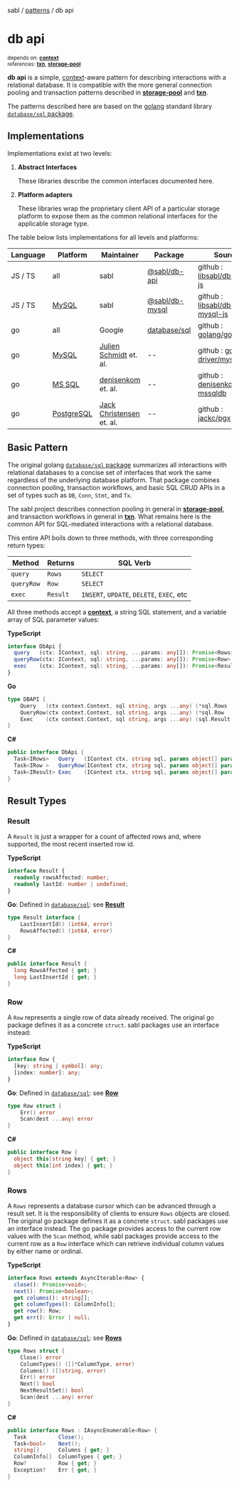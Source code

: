 sabl / [patterns](../README.md#patterns) / db api

# db api
 
<small>depends on: [**context**](./context.md)</small><br>
<small>references: [**txn**](./txn.md), [**storage-pool**](./storage-pool.md)</small>
 
**db api** is a simple, [context](./context.md)-aware pattern for describing interactions with a relational database. It is compatible with the more general connection pooling and transaction patterns described in [**storage-pool**](./storage-pool.md) and [**txn**](./txn.md).

The patterns described here are based on the [golang](https://go.dev/doc/) standard library [`database/sql` package](https://pkg.go.dev/database/sql).

## Implementations
  
Implementations exist at two levels:

1. **Abstract Interfaces**

   These libraries describe the common interfaces documented here.

3. **Platform adapters**

   These libraries wrap the proprietary client API of a particular storage platform to expose them as the common relational interfaces for the applicable storage type. 

The table below lists implementations for all levels and platforms:
 
|Language|Platform|Maintainer|Package|Source|
|-|-|-|-|-|
|JS / TS|all|sabl|[@sabl/db-api](https://www.npmjs.com/package/@sabl/db-api)|github : [libsabl/db-api-js](https://github.com/libsabl/db-api-js)|
|JS / TS|[MySQL](https://www.mysql.com)|sabl|[@sabl/db-mysql](https://www.npmjs.com/package/@sabl/db-mysql)|github : [libsabl/db-mysql-js](https://github.com/libsabl/db-mysql-js)|
|go|all|Google|[database/sql](https://pkg.go.dev/database/sql)|github : [golang/go](https://github.com/golang/go/blob/master/src/database/sql/sql.go)|
|go|[MySQL](https://www.mysql.com)|[Julien Schmidt](https://github.com/julienschmidt) et. al.|--|github : [go-sql-driver/mysql](https://github.com/go-sql-driver/mysql)|
|go|[MS SQL](https://www.microsoft.com/en-us/sql-server)|[denisenkom](https://github.com/denisenkom) et. al.|--|github : [denisenkom/go-mssqldb](https://github.com/denisenkom/go-mssqldb)|
|go|[PostgreSQL](https://www.postgresql.org/)|[Jack Christensen](https://github.com/jackc) et. al.|--|github : [jackc/pgx](https://github.com/jackc/pgx)|

## Basic Pattern

The original golang [`database/sql` package](https://pkg.go.dev/database/sql) summarizes all interactions with relational databases to a concise set of interfaces that work the same regardless of the underlying database platform. That package combines connection pooling, transaction workflows, and basic SQL CRUD APIs in a set of types such as `DB`, `Conn`, `Stmt`, and `Tx`. 

The sabl project describes connection pooling in general in [**storage-pool**](./storage-pool.md), and transaction workflows in general in [**txn**](./txn.md). What remains here is the common API for SQL-mediated interactions with a relational database.

This entire API boils down to three methods, with three corresponding return types:

|Method|Returns|SQL Verb|
|-|-|-|
|`query`|`Rows`|`SELECT`|
|`queryRow`|`Row`|`SELECT`|
|`exec`|`Result`|`INSERT`, `UPDATE`, `DELETE`, `EXEC`, etc| 

All three methods accept a [**context**](./context.md), a string SQL statement, and a variable array of SQL parameter values:

**TypeScript**
```ts
interface DbApi {
  query   (ctx: IContext, sql: string, ...params: any[]): Promise<Rows>
  queryRow(ctx: IContext, sql: string, ...params: any[]): Promise<Row>
  exec    (ctx: IContext, sql: string, ...params: any[]): Promise<Result> 
}
```

**Go**
```go
type DBAPI {
    Query   (ctx context.Context, sql string, args ...any) (*sql.Rows , error)
    QueryRow(ctx context.Context, sql string, args ...any) (*sql.Row  , error)
    Exec    (ctx context.Context, sql string, args ...any) (sql.Result, error)
}
```

**C#**
```cs
public interface DbApi {
  Task<IRows>   Query   (IContext ctx, string sql, params object[] params)
  Task<IRow >   QueryRow(IContext ctx, string sql, params object[] params)
  Task<IResult> Exec    (IContext ctx, string sql, params object[] params)
}
```

## Result Types

### Result

A `Result` is just a wrapper for a count of affected rows and, where supported, the most recent inserted row id.

**TypeScript**
```ts
interface Result {
  readonly rowsAffected: number;
  readonly lastId: number | undefined;
}
```

**Go**: Defined in [`database/sql`](https://pkg.go.dev/database/sql): see [**Result**](https://pkg.go.dev/database/sql#Result)

```go 
type Result interface { 
	LastInsertId() (int64, error) 
	RowsAffected() (int64, error)
}
```

**C#**
```cs
public interface Result {
  long RowsAffected { get; }
  long LastInsertId { get; }
}
```

### Row

A `Row` represents a single row of data already received. The original go package defines it as a concrete `struct`. sabl packages use an interface instead:
 
**TypeScript**
```ts
interface Row { 
  [key: string | symbol]: any; 
  [index: number]: any;
}
```

**Go**: Defined in [`database/sql`](https://pkg.go.dev/database/sql): see [**Row**](https://pkg.go.dev/database/sql#Row)

```go 
type Row struct { 
    Err() error
    Scan(dest ...any) error
}
```

**C#**
```cs
public interface Row {
  object this[string key] { get; }
  object this[int index] { get; }
}
```

### Rows
 
A `Rows` represents a database cursor which can be advanced through a result set. It is the responsibility of clients to ensure `Rows` objects are closed. The original go package defines it as a concrete `struct`. sabl packages use an interface instead. The go package provides access to the current row values with the `Scan` method, while sabl packages provide access to the current row as a `Row` interface which can retrieve individual column values by either name or ordinal.
 
**TypeScript**
```ts
interface Rows extends AsyncIterable<Row> { 
  close(): Promise<void>; 
  next(): Promise<boolean>; 
  get columns(): string[];
  get columnTypes(): ColumnInfo[]; 
  get row(): Row;
  get err(): Error | null;
}
```

**Go**: Defined in [`database/sql`](https://pkg.go.dev/database/sql): see [**Rows**](https://pkg.go.dev/database/sql#Rows)

```go 
type Rows struct {
    Close() error
    ColumnTypes() ([]*ColumnType, error)
    Columns() ([]string, error)
    Err() error
    Next() bool
    NextResultSet() bool
    Scan(dest ...any) error
}
```

**C#**
```cs
public interface Rows : IAsyncEnumerable<Row> {
  Task          Close();
  Task<bool>    Next();
  string[]      Columns { get; }
  ColumnInfo[]  ColumnTypes { get; }
  Row?          Row { get; }
  Exception?    Err { get; }
}
```